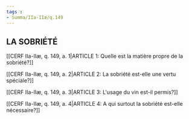```yaml
---
tags : 
- Summa/IIa-IIæ/q.149
---
```


## LA SOBRIÉTÉ

[[CERF IIa-IIæ, q. 149, a. 1|ARTICLE 1: Quelle est la matière propre de la sobriété?]]

[[CERF IIa-IIæ, q. 149, a. 2|ARTICLE 2: La sobriété est-elle une vertu spéciale?]]

[[CERF IIa-IIæ, q. 149, a. 3|ARTICLE 3: L'usage du vin est-il permis?]]

[[CERF IIa-IIæ, q. 149, a. 4|ARTICLE 4: A qui surtout la sobriété est-elle nécessaire?]]

